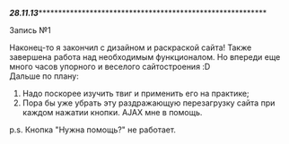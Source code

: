 ***28.11.13*************************************************************

Запись №1

  Наконец-то я закончил с дизайном и раскраской сайта! Также завершена
работа над необходимым функционалом. Но впереди еще много часов упорного
и веселого сайтостроения :D  
  Дальше по плану:
  1) Надо поскорее изучить твиг и применить его на практике;
  2) Пора бы уже убрать эту раздражающую перезагрузку сайта при каждом
    нажатии кнопки. AJAX мне в помощь.
    
p.s. Кнопка "Нужна помощь?" не работает.
